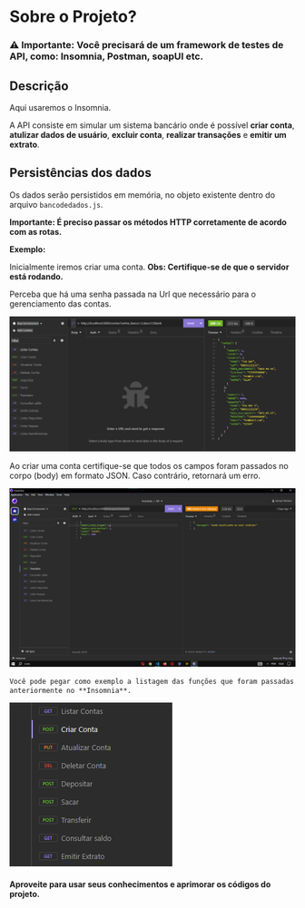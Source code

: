 # Sobre o Projeto?

### ⚠️ Importante: Você precisará de um **framework** de testes de API, como: Insomnia, Postman, soapUI etc.

## Descrição 

Aqui usaremos o Insomnia.

A API consiste em simular um sistema bancário onde é possível **criar conta**, **atulizar dados de usuário**, **excluir conta**, **realizar transações** e **emitir um extrato**.

## Persistências dos dados

Os dados serão persistidos em memória, no objeto existente dentro do arquivo `bancodedados.js`.

**Importante: É preciso passar os métodos HTTP corretamente de acordo com as rotas.**

**Exemplo:**

Inicialmente iremos criar uma conta. **Obs: Certifique-se de que o servidor está rodando.**

Perceba que há uma senha passada na Url que necessário para o gerenciamento das contas.

![Alt text](image.png)


Ao criar uma conta certifique-se que todos os campos foram passados no corpo (body) em formato JSON. Caso contrário, retornará um erro.

![Alt text](image-4.png)


    Você pode pegar como exemplo a listagem das funções que foram passadas anteriormente no **Insomnia**.

![Alt text](image-2.png)




#### Aproveite para usar seus conhecimentos e aprimorar os códigos do projeto.
